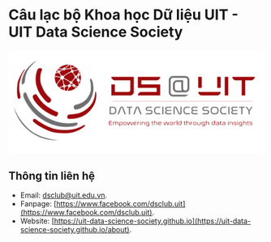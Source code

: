 Câu lạc bộ Khoa học Dữ liệu UIT - UIT Data Science Society
===

![logo](images/logo/logo_full.png)

## Thông tin liên hệ

- Email: [dsclub@uit.edu.vn](mailto:dsclub@uit.edu.vn).
- Fanpage: [https://www.facebook.com/dsclub.uit](https://www.facebook.com/dsclub.uit).
- Website: [https://uit-data-science-society.github.io](https://uit-data-science-society.github.io/about).
